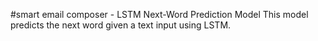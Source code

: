 #smart email composer - LSTM Next-Word Prediction Model
This model predicts the next word given a text input using LSTM.